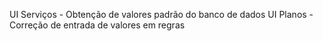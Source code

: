 UI Serviços - Obtenção de valores padrão do banco de dados
UI Planos - Correção de entrada de valores em regras

